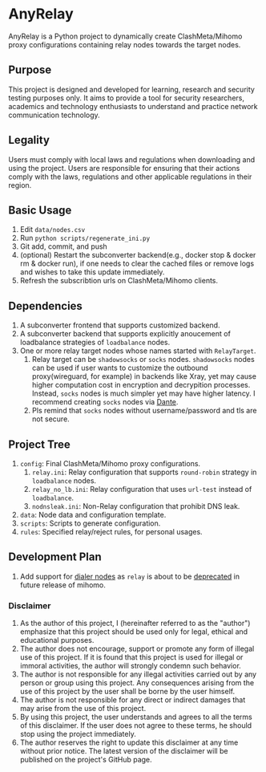 # AnyRelay

AnyRelay is a Python project to dynamically create ClashMeta/Mihomo proxy configurations containing relay nodes towards the target nodes.

## Purpose

This project is designed and developed for learning, research and security testing purposes only. It aims to provide a tool for security researchers, academics and technology enthusiasts to understand and practice network communication technology.

## Legality

Users must comply with local laws and regulations when downloading and using the project. Users are responsible for ensuring that their actions comply with the laws, regulations and other applicable regulations in their region.

## Basic Usage

1. Edit `data/nodes.csv`
2. Run `python scripts/regenerate_ini.py`
3. Git add, commit, and push
4. (optional) Restart the subconverter backend(e.g., docker stop & docker rm & docker run), if one needs to clear the cached files or remove logs and wishes to take this update immediately.
5. Refresh the subscribtion urls on ClashMeta/Mihomo clients.

## Dependencies

1. A subconverter frontend that supports customized backend.
2. A subconverter backend that supports explicitly anoucement of loadbalance strategies of `loadbalance` nodes.
3. One or more relay target nodes whose names started with `RelayTarget`.
   1. Relay target can be `shadowsocks` or `socks` nodes. `shadowsocks` nodes can be used if user wants to customize the outbound proxy(wireguard, for example) in backends like Xray, yet may cause higher computation cost in encryption and decrypition processes. Instead, `socks` nodes is much simpler yet may have higher latency. I recommend creating `socks` nodes via [Dante](https://www.digitalocean.com/community/tutorials/how-to-set-up-dante-proxy-on-ubuntu-20-04).
   2. Pls remind that `socks` nodes without username/password and tls are not secure.

## Project Tree

1. `config`: Final ClashMeta/Mihomo proxy configurations.
   1. `relay.ini`: Relay configuration that supports `round-robin` strategy in `loadbalance` nodes.
   2. `relay_no_lb.ini`: Relay configuration that uses `url-test` instead of `loadbalance`.
   3. `nodnsleak.ini`: Non-Relay configuration that prohibit DNS leak.
2. `data`: Node data and configuration template.
3. `scripts`: Scripts to generate configuration.
4. `rules`: Specified relay/reject rules, for personal usages.

## Development Plan

1. Add support for [dialer nodes](https://wiki.metacubex.one/en/config/proxies/#dialer-proxy) as `relay` is about to be [deprecated](https://wiki.metacubex.one/en/config/proxy-groups/relay/) in future release of mihomo.

### Disclaimer

1. As the author of this project, I (hereinafter referred to as the "author") emphasize that this project should be used only for legal, ethical and educational purposes.
2. The author does not encourage, support or promote any form of illegal use of this project. If it is found that this project is used for illegal or immoral activities, the author will strongly condemn such behavior.
3. The author is not responsible for any illegal activities carried out by any person or group using this project. Any consequences arising from the use of this project by the user shall be borne by the user himself.
4. The author is not responsible for any direct or indirect damages that may arise from the use of this project.
5. By using this project, the user understands and agrees to all the terms of this disclaimer. If the user does not agree to these terms, he should stop using the project immediately.
6. The author reserves the right to update this disclaimer at any time without prior notice. The latest version of the disclaimer will be published on the project's GitHub page.
